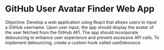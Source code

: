 # GitHub User Avatar Finder Web App

Objective:
Develop a web application using React that allows users to input a GitHub username. Upon user input, the app
should display the avatar of the user fetched from the GitHub API. The app should incorporate debouncing to
enhance user experience and prevent excessive API calls. To implement debouncing, create a custom hook
called useDebounce.


